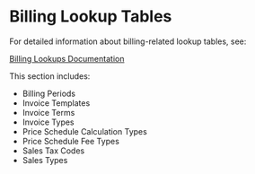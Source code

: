 # Billing Lookup Tables

For detailed information about billing-related lookup tables, see:

[Billing Lookups Documentation](../../../Billing/Lookups.md)

This section includes:
* Billing Periods
* Invoice Templates
* Invoice Terms
* Invoice Types
* Price Schedule Calculation Types
* Price Schedule Fee Types
* Sales Tax Codes
* Sales Types

